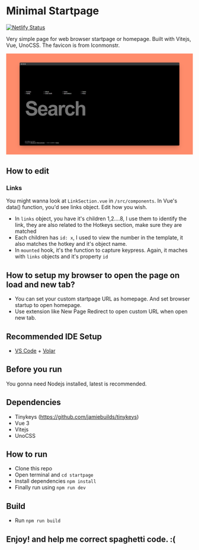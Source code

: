 # Minimal Startpage

[![Netlify Status](https://api.netlify.com/api/v1/badges/242d8fa0-3c78-4bde-bcd2-d711b23000c9/deploy-status)](https://app.netlify.com/sites/vermillion-kangaroo-91a62e/deploys)

Very simple page for web browser startpage or homepage.
Built with Vitejs, Vue, UnoCSS.
The favicon is from Iconmonstr.

![Preview](public/startpage.png)

## How to edit

### Links

You might wanna look at `LinkSection.vue` in `/src/components`.
In Vue's data() function, you'd see links object. Edit how you wish.

-   In `links` object, you have it's children 1,2....8, I use them to identify the link, they are also related to the Hotkeys section, make sure they are matched
-   Each children has `id: x`, I used to view the number in the template, it also matches the hotkey and it's object name.
-   In `mounted` hook, it's the function to capture keypress. Again, it maches with `links` objects and it's property `id`

## How to setup my browser to open the page on load and new tab?

-   You can set your custom startpage URL as homepage. And set browser startup to open homepage.
-   Use extension like New Page Redirect to open custom URL when open new tab.

## Recommended IDE Setup

-   [VS Code](https://code.visualstudio.com/) + [Volar](https://marketplace.visualstudio.com/items?itemName=Vue.volar)

## Before you run

You gonna need Nodejs installed, latest is recommended.

## Dependencies

-   Tinykeys (https://github.com/jamiebuilds/tinykeys)
-   Vue 3
-   Vitejs
-   UnoCSS

## How to run

-   Clone this repo
-   Open terminal and `cd startpage`
-   Install dependencies `npm install `
-   Finally run using `npm run dev`

## Build

-   Run `npm run build`

## Enjoy! and help me correct spaghetti code. :(
